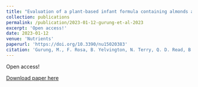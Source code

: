 ```yaml
---
title: "Evaluation of a plant-based infant formula containing almonds and buckwheat on gut microbiota composition, intestine morphology, metabolic and immune markers in a neonatal piglet model"
collection: publications
permalink: /publication/2023-01-12-gurung-et-al-2023
excerpt: 'Open access!'
date: 2023-01-12
venue: 'Nutrients'
paperurl: 'https://doi.org/10.3390/nu15020383'
citation: 'Gurung, M., F. Rosa, B. Yelvington, N. Terry, Q. D. Read, B. D. Piccolo, B. Moody, P. Tripp, H. E. Pittman, B. L. Fay, T. J. Ross, J. D. Sikes, J. B. Flowers, R. Fox, T. LeRoith, R. Talatala, F. Bar-Yoseph, and L. Yeruva. 2023. Evaluation of a plant-based infant formula containing almonds and buckwheat on gut microbiota composition, intestine morphology, metabolic and immune markers in a neonatal piglet model. Nutrients 15:383. DOI: 10.3390/nu15020383.'
---
```

Open access!

[Download paper here](https://doi.org/10.3390/nu15020383)
